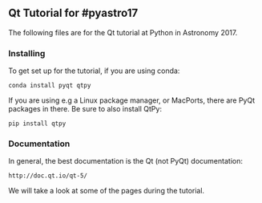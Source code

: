 ## Qt Tutorial for #pyastro17

The following files are for the Qt tutorial at Python in Astronomy 2017.

### Installing

To get set up for the tutorial, if you are using conda:

    conda install pyqt qtpy

If you are using e.g a Linux package manager, or MacPorts, there are PyQt packages in there. Be sure to also install QtPy:

    pip install qtpy

### Documentation

In general, the best documentation is the Qt (not PyQt) documentation:

    http://doc.qt.io/qt-5/

We will take a look at some of the pages during the tutorial.
